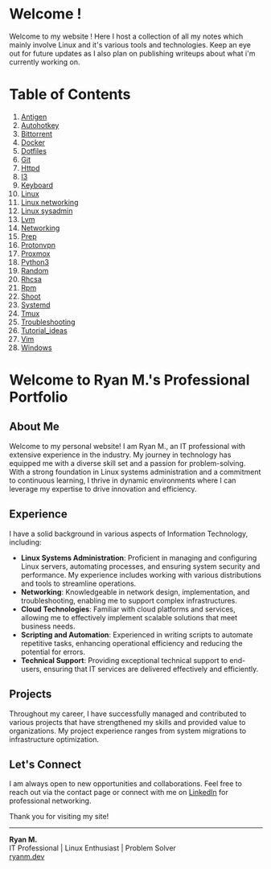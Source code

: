 
# Welcome ! 

Welcome to my website ! Here I host a collection of all my notes which mainly involve Linux and it's various tools and technologies. Keep an eye out for future updates as I also plan on publishing writeups about what i'm currently working on. 



# Table of Contents

1. [Antigen](notes/antigen.md)
2. [Autohotkey](notes/autohotkey.md)
3. [Bittorrent](notes/bittorrent.md)
4. [Docker](notes/docker.md)
5. [Dotfiles](notes/dotfiles.md)
6. [Git](notes/git.md)
7. [Httpd](notes/httpd.md)
8. [I3](notes/i3.md)
9. [Keyboard](notes/keyboard.md)
10. [Linux](notes/linux.md)
11. [Linux networking](notes/linux_networking.md)
12. [Linux sysadmin](notes/linux_sysadmin.md)
13. [Lvm](notes/lvm.md)
14. [Networking](notes/networking.md)
15. [Prep](notes/prep.md)
16. [Protonvpn](notes/protonvpn.md)
17. [Proxmox](notes/proxmox.md)
18. [Python3](notes/python3.md)
19. [Random](notes/random.md)
20. [Rhcsa](notes/rhcsa.md)
21. [Rpm](notes/rpm.md)
22. [Shoot](notes/shoot.md)
23. [Systemd](notes/systemd.md)
24. [Tmux](notes/tmux.md)
25. [Troubleshooting](notes/troubleshooting.md)
26. [Tutorial_ideas](notes/tutorial_ideas.md)
27. [Vim](notes/vim.md)
28. [Windows](notes/windows.md)

# Welcome to Ryan M.'s Professional Portfolio

## About Me
Welcome to my personal website! I am Ryan M., an IT professional with extensive experience in the industry. My journey in technology has equipped me with a diverse skill set and a passion for problem-solving. With a strong foundation in Linux systems administration and a commitment to continuous learning, I thrive in dynamic environments where I can leverage my expertise to drive innovation and efficiency.

## Experience
I have a solid background in various aspects of Information Technology, including:

- **Linux Systems Administration**: Proficient in managing and configuring Linux servers, automating processes, and ensuring system security and performance. My experience includes working with various distributions and tools to streamline operations.
- **Networking**: Knowledgeable in network design, implementation, and troubleshooting, enabling me to support complex infrastructures.
- **Cloud Technologies**: Familiar with cloud platforms and services, allowing me to effectively implement scalable solutions that meet business needs.
- **Scripting and Automation**: Experienced in writing scripts to automate repetitive tasks, enhancing operational efficiency and reducing the potential for errors.
- **Technical Support**: Providing exceptional technical support to end-users, ensuring that IT services are delivered effectively and efficiently.

## Projects
Throughout my career, I have successfully managed and contributed to various projects that have strengthened my skills and provided value to organizations. My project experience ranges from system migrations to infrastructure optimization.

## Let's Connect
I am always open to new opportunities and collaborations. Feel free to reach out via the contact page or connect with me on [LinkedIn](https://www.linkedin.com/in/ryanm-dev) for professional networking.

Thank you for visiting my site!

---
**Ryan M.**  
IT Professional | Linux Enthusiast | Problem Solver  
[ryanm.dev](https://ryanm.dev)  
